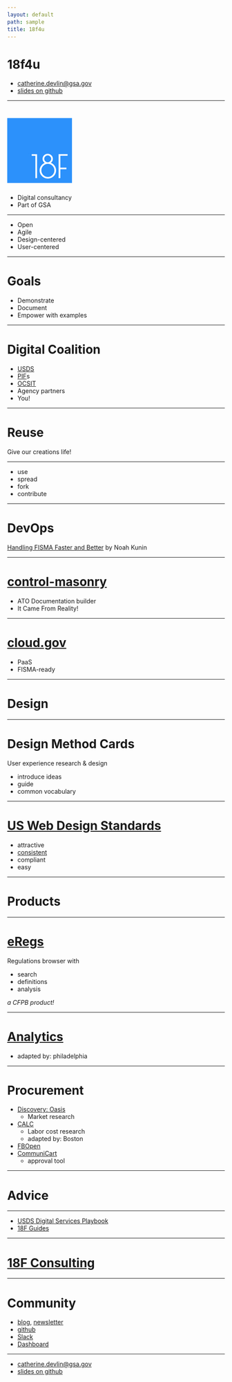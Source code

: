 ```yaml
---
layout: default
path: sample
title: 18f4u
---
```


# 18f4u

* catherine.devlin@gsa.gov
* [slides on github](http://catherinedevlin.github.io/slides/18f4u/#/)

---

# ![18F](https://raw.githubusercontent.com/18F/18f.gsa.gov/staging/assets/images/18f.png)

* Digital consultancy
* Part of GSA

---

* Open
* Agile
* Design-centered
* User-centered

---

# Goals

* Demonstrate
* Document
* Empower with examples

---

# Digital Coalition

* [USDS](https://www.whitehouse.gov/digital/united-states-digital-service)
* [PIF](https://presidentialinnovationfellows.gov/)s
* [OCSIT](http://www.gsa.gov/portal/category/25729)
* Agency partners
* You!

---

# Reuse

Give our creations life!

---

* use
* spread
* fork
* contribute

---

# DevOps

[Handling FISMA Faster and Better](https://www.youtube.com/watch?v=T1S52B1-NT4)
by Noah Kunin

---

# [control-masonry](https://github.com/18F/control-masonry)

* ATO Documentation builder
* It Came From Reality!

---

# [cloud.gov](https://cloud.gov/)

* PaaS
* FISMA-ready

---

# Design

---

# Design Method Cards

User experience research & design

* introduce ideas
* guide
* common vocabulary

---

# [US Web Design Standards](https://playbook.cio.gov/designstandards/)

* attractive
* [consistent](https://18f.gsa.gov/2015/09/28/web-design-standards/)
* compliant
* easy

---

# Products

---

# [eRegs](http://www.consumerfinance.gov/eregulations/)

Regulations browser with

* search
* definitions
* analysis

*a CFPB product!*

---

# [Analytics](https://analytics.usa.gov/)
- adapted by: philadelphia

---

# Procurement

* [Discovery: Oasis](https://discovery.gsa.gov/)
  - Market research
* [CALC](https://calc.gsa.gov/)
  - Labor cost research
  - adapted by: Boston
* [FBOpen](https://pages.18f.gov/fbopen/)
* [CommuniCart](https://cap.18f.gov/)
  - approval tool

---

# Advice

---

* [USDS Digital Services Playbook](https://playbook.cio.gov/)
* [18F Guides](https://pages.18f.gov/guides/)

---

# [18F Consulting](https://18f.gsa.gov/consulting/)

---

# Community

* [blog](https://18f.gsa.gov/blog/), [newsletter](https://18f.gsa.gov/#newsletter)
* [github](https://github.com/18f)
* [Slack](https://chat.18f.gov/)
* [Dashboard](https://18f.gsa.gov/dashboard/)

---

* catherine.devlin@gsa.gov
* [slides on github](http://catherinedevlin.github.io/slides/18f4u/#/)
